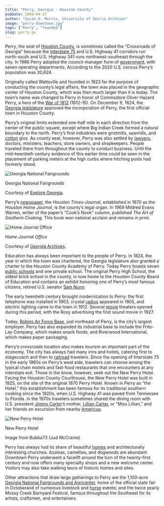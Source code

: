 ```yaml
---
title: "Perry, Georgia - Houston County"
pubDate: 2004-04-27
author: "Susan D. Morris, University of Georia Archives"
image: "perry-downtown.jpg"
tags: ["Perry", "founded"]
slug: perry-ga
---
```


Perry, the seat of [Houston County](/articles/counties-cities-neighborhoods/houston-county/), is sometimes called the “Crossroads of Georgia” because the [Interstate 75](/articles/business-economy/interstate-highway-system/) and U.S. Highway 41 corridors run north-south and U.S. Highway 341 runs northwest-southeast through the city. In 1986 Perry adopted the council-manager form of [government](/articles/counties-cities-neighborhoods/georgias-city-governments/), with seven operating departments. According to the 2020 U.S. census Perry’s population was 20,624.

Originally called Wattsville and founded in 1823 for the purpose of conducting the county’s legal affairs, the town was placed in the geographic center of Houston County, which was then much larger than it is today. The town’s name was changed to Perry in honor of Commodore Oliver Hazard Perry, a hero of the [War of 1812](/articles/history-archaeology/war-of-1812-and-georgia/) (1812-15). On December 9, 1824, the [Georgia legislature](/articles/government-politics/georgia-general-assembly/) approved the incorporation of Perry, the first official town in Houston County.

Perry’s original limits extended one-half mile in each direction from the center of the public square, except where Big Indian Creek formed a natural boundary to the north. Perry’s first industries were gristmills, sawmills, and [cotton](/articles/business-economy/cotton/) gins. As county seat, however, Perry was also settled by [lawyers](/articles/government-politics/legal-profession/), doctors, ministers, teachers, store owners, and shopkeepers. People traveled there from throughout the county to conduct business. Until the mid–twentieth century evidence of this earlier time could be seen in the placement of parking meters at the high curbs where hitching posts had formerly stood.

![Georgia National Fairgrounds](https://www.georgiaencyclopedia.org/wp-content/uploads/2021/02/georgia-national-fairgrounds_001-1024x683.jpg)

Georgia National Fairgrounds

Courtesy of [Explore Georgia](https://www.exploregeorgia.org/).

Perry’s [newspaper](/articles/arts-culture/nineteenth-century-georgia-newspapers/), the _Houston Times-Journal_, established in 1870 as the _Houston Home Journal_, is the county’s legal organ. In 1969 Mildred Evans Warren, writer of the paper’s “Cook’s Nook” column, published _The Art of Southern Cooking._ This book won national acclaim and remains in print.

![Home Journal Office](https://www.georgiaencyclopedia.org/wp-content/uploads/2021/02/home-journal-office_001.jpg)

_Home Journal Office_

Courtesy of [Georgia Archives](https://www.georgiaarchives.org/).

Education has always been important to the people of Perry. In 1824, the year in which the town was chartered, the Georgia legislature also granted a charter to the Houston County Academy of Perry. Today Perry boasts seven [public schools](/articles/education/public-education-prek-12/) and one private school. The original Perry High School, the oldest brick school in the county, is now home to the Houston County Board of Education and contains an exhibit honoring one of Perry’s most famous citizens, retired U.S. senator [Sam Nunn](/articles/government-politics/sam-nunn-b-1938/).

The early twentieth century brought modernization to Perry: the first telephone was installed in 1903, crystal [radios](/articles/arts-culture/radio-broadcasting/) appeared in 1905, and electric lighting came to the town in 1912. Several [movie](/articles/arts-culture/film-industry-in-georgia/) theaters opened during this period, with the Roxy advertising the first sound movie in 1927.

Today, [Robins Air Force Base](/articles/government-politics/robins-air-force-base/), just northeast of Perry, is the city’s largest employer. Perry has also expanded its industrial base to include the Frito-Lay Company, which makes snack foods, and Riverwood International, which makes paper packaging.

Perry’s crossroads location also makes tourism an important part of the economy. The city has always had many inns and hotels, catering first to stagecoach and then to [railroad](/articles/business-economy/railroads/) travelers. Since the opening of Interstate 75 in the early 1960s on Perry’s west side, travelers can choose among the typical chain motels and fast-food restaurants that one encounters at any interstate exit. Those in the know, however, seek out the New Perry Hotel. Facing the Houston County Courthouse, the New Perry Hotel was built in 1925, on the site of the original 1870 Perry Hotel. Known in Perry as “the Hotel,” this establishment has been famous for its traditional southern cooking since the 1920s, when U.S. Highway 41 was paved from Tennessee to Florida. In the 1970s travelers sometimes shared the dining room with U.S. president [Jimmy Carter](/articles/people/jimmy-carter-b-1924/)’s mother, [Lillian Carter](/articles/history-archaeology/carter-family/), or “Miss Lillian,” and her friends on excursion from nearby [Americus](/articles/counties-cities-neighborhoods/americus/).

![New Perry Hotel](https://www.georgiaencyclopedia.org/wp-content/uploads/2021/02/new-perry-hotel_001-1024x447.jpg)

New Perry Hotel

Image from Bubba73 (Jud McCranie)

Perry has always had its share of beautiful [homes](/articles/arts-culture/house-types/) and architecturally interesting churches. Azaleas, camellias, and dogwoods are abundant. Downtown Perry underwent a facelift around the turn of the twenty-first century and now offers many specialty shops and a new welcome center. Visitors may also take walking tours of historic homes and sites.

Other attractions that draw large gatherings to Perry are the 1,100-acre [Georgia National Fairgrounds and Agricenter](/articles/business-economy/georgia-national-fairgrounds-and-agricenter/), home of the official state fair in Octoberand of numerous livestock and [horse](/articles/business-economy/horses/) events; and the twice yearly Mossy Creek Barnyard Festival, famous throughout the Southeast for its artists, craftsmen, and entertainers.
